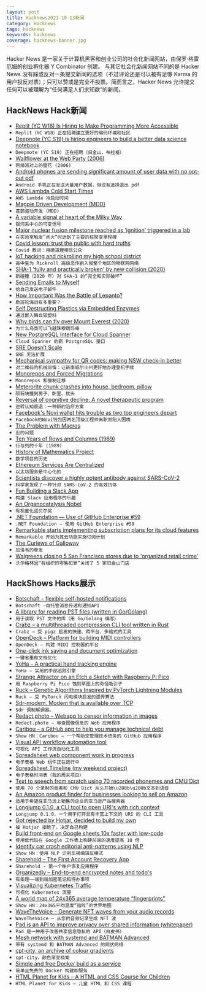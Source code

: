 ```yaml
---
layout: post
title: Hacknews2021-10-13新闻
category: Hacknews
tags: hacknews
keywords: hacknews
coverage: hacknews-banner.jpg
---
```


Hacker News 是一家关于计算机黑客和创业公司的社会化新闻网站，由保罗·格雷厄姆的创业孵化器 Y Combinator 创建。
与其它社会化新闻网站不同的是 Hacker News 没有踩或反对一条提交新闻的选项（不过评论还是可以被有足够 Karma 的用户投反对票）；只可以赞或是完全不投票。简而言之，Hacker News 允许提交任何可以被理解为“任何满足人们求知欲”的新闻。

## HackNews Hack新闻


- [Replit (YC W18) Is Hiring to Make Programming More Accessible](https://replit.com/careers)
- `Replit（YC W18）正在招聘建立更好的编码环境和社区`
- [Deepnote (YC S19) is hiring engineers to build a better data science notebook](https://deepnote.com/join-us)
- `Deepnote (YC S19) 正在招聘（旧金山，布拉格）`
- [Wallflower at the Web Party (2006)](https://www.nytimes.com/2006/10/15/business/yourmoney/15friend.html)
- `网络派对上的壁花 (2006)`
- [Android phones are sending significant amount of user data with no opt-out pdf](https://www.scss.tcd.ie/Doug.Leith/Android_privacy_report.pdf)
- `Android 手机正在发送大量用户数据，但没有选择退出 pdf`
- [AWS Lambda Cold Start Times](https://filia-aleks.medium.com/aws-lambda-battle-2021-performance-comparison-for-all-languages-c1b441005fd1)
- `AWS Lambda 冷启动时间`
- [Magpie Driven Development (MDD)](http://www.nichesoftware.co.nz/2021/07/10/magpie-driven-development.html)
- `喜鹊驱动开发 (MDD)`
- [A variable signal at heart of the Milky Way](https://www.sciencedaily.com/releases/2021/10/211012080039.htm)
- `银河系中心的可变信号`
- [Major nuclear fusion milestone reached as ‘ignition’ triggered in a lab](https://www.imperial.ac.uk/news/228373/major-nuclear-fusion-milestone-reached-ignition/)
- `在实验室触发“点火”时达到了主要的核聚变里程碑`
- [Covid lesson: trust the public with hard truths](https://www.nature.com/articles/d41586-021-02758-2)
- `Covid 教训：用硬道理相信公众`
- [IoT hacking and rickrolling my high school district](https://whitehoodhacker.net/posts/2021-10-04-the-big-rick)
- `高中生为 Rickroll 高级恶作剧入侵整个地区的物联网网络`
- [SHA-1 'fully and practically broken' by new collision (2020)](https://duo.com/decipher/sha-1-fully-and-practically-broken-by-new-collision)
- `新碰撞（2020 年）对 SHA-1 的“完全和实际破坏”`
- [Sending Emails to Myself](https://voussoir.net/writing/emailing_myself)
- `给自己发送电子邮件`
- [How Important Was the Battle of Lepanto?](http://www.historytoday.com/archive/head-head/how-important-was-battle-lepanto)
- `勒班陀海战有多重要？`
- [Self Destructing Plastics via Embedded Enzymes](https://contest.techbriefs.com/2021/entries/sustainable-technologies-future-energy/11344)
- `通过嵌入酶自毁塑料`
- [Why birds can fly over Mount Everest (2020)](https://nautil.us/issue/86/energy/why-birds-can-fly-over-mount-everest)
- `为什么鸟类可以飞越珠穆朗玛峰`
- [New PostgreSQL Interface for Cloud Spanner](https://cloud.google.com/blog/topics/developers-practitioners/postgresql-interface-adds-familiarity-and-portability-cloud-spanner)
- `Cloud Spanner 的新 PostgreSQL 接口`
- [SRE Doesn’t Scale](https://bravenewgeek.com/sre-doesnt-scale/)
- `SRE 无法扩展`
- [Mechanical sympathy for QR codes: making NSW check-in better](https://huonw.github.io/blog/2021/10/nsw-covid-qr/)
- `对二维码的机械同情：让新南威尔士州更好地办理登机手续`
- [Monorepos and Forced Migrations](https://buttondown.email/j2kun/archive/monorepos-and-forced-migrations/)
- `Monorepos 和强制迁移`
- [Meterorite chunk crashes into house, bedroom, pillow](https://www.cbc.ca/news/canada/british-columbia/meteorite-crashes-into-womans-bedroom-golden-bc-1.6207904)
- `陨石块撞到房子、卧室、枕头`
- [Reversal of cognitive decline: A novel therapeutic program](https://www.ncbi.nlm.nih.gov/pmc/articles/PMC4221920/)
- `逆转认知衰退：一种新的治疗方案`
- [Facebook's Novi wallet hits trouble as two top engineers depart](https://financefeeds.com/facebooks-novi-wallet-hits-trouble-as-two-top-engineers-depart/)
- `Facebook的Novi钱包因两名顶级工程师离职而陷入困境`
- [The Problem with Macros](https://ianthehenry.com/posts/janet-game/the-problem-with-macros/)
- `宏的问题`
- [Ten Years of Rows and Columns (1989)](https://aresluna.org/attached/computerhistory/articles/spreadsheets/tenyearsofrowsandcolumns)
- `行与列的十年 (1989)`
- [History of Mathematics Project](https://history-of-mathematics.org/)
- `数学项目的历史`
- [Ethereum Services Are Centralized](https://michaelgummelt.medium.com/crypto-services-are-neither-decentralized-nor-trustworthy-f43c0a19a400)
- `以太坊服务是中心化的`
- [Scientists discover a highly potent antibody against SARS-CoV-2](https://actu.epfl.ch/news/scientists-discover-a-highly-potent-antibody-again/)
- `科学家发现了一种针对 SARS-CoV-2 的高效抗体`
- [Fun Building a Slack App](https://blog.c0nrad.io/posts/slack-latex/)
- `构建 Slack 应用程序的乐趣`
- [An Organocatalysis Nobel](https://www.science.org/content/blog-post/organocatalysis-nobel)
- `有机催化诺贝尔奖`
- [.NET Foundation — Use of GitHub Enterprise #59](https://github.com/dotnet-foundation/Home/discussions/59)
- `.NET Foundation — 使用 GitHub Enterprise #59`
- [Remarkable starts implementing subscription plans for its cloud features](https://remarkable.com/store/connect)
- `Remarkable 开始为其云功能实施订阅计划`
- [The Curlews of Galloway](https://www.theparisreview.org/blog/2021/09/30/the-curlews-of-galloway/)
- `加洛韦的卷发`
- [Walgreens closing 5 San Francisco stores due to 'organized retail crime'](https://www.sfgate.com/bayarea/article/Walgreens-closing-5-Sf-stores-crime-shoplifting-16527801.php)
- `沃尔格林因“有组织的零售犯罪”关闭了 5 家旧金山门店`


## HackShows Hacks展示

- [ Botschaft – flexible self-hosted notifications](https://github.com/ttymck/botschaft)
- `Botschaft –自托管消息传递和通知API`
- [ A library for reading PST files (written in Go/Golang)](https://github.com/mooijtech/go-pst)
- `用于读取 PST 文件的库（用 Go/Golang 编写）`
- [ Crabz – a multithreaded compression CLI tool written in Rust](https://github.com/sstadick/crabz)
- `Crabz – 受 pigz 启发的快速、跨平台、多格式的工具`
- [ OpenDeck – Platform for building MIDI controllers](https://github.com/shanteacontrols/OpenDeck)
- `OpenDeck – 构建 MIDI 控制器的平台`
- [ One-click ink saving and document optimization](https://www.halftoner.com/)
- `一键省墨和文档优化`
- [ YoHa – A practical hand tracking engine](https://handtracking.io)
- `YoHa – 实用的手部追踪引擎`
- [ Strange Attractor on an Etch a Sketch with Raspberry Pi Pico](https://www.youtube.com/watch?v=_2FIVBfSSDg)
- `用 Raspberry Pi Pico 蚀刻草图上的奇怪吸引子`
- [ Ruck – Genetic Algorithms Inspired by PyTorch Lightning Modules](https://github.com/nmichlo/ruck)
- `Ruck – 受 PyTorch 闪电模块启发的遗传算法`
- [ Sdr-modem. Modem that is available over TCP](https://github.com/dernasherbrezon/sdr-modem)
- `Sdr 调制解调器。`
- [ Redact.photo – Webapp to censor information in images](https://redact.photo)
- `Redact.photo – 审查图像信息的 Web 应用程序`
- [ Caribou – a GitHub app to help you manage technical debt](https://www.hellocaribou.com)
- `Show HN：Caribou – 一个帮助您管理技术债务的 GitHub 应用程序`
- [ Visual API workflow automation tool](https://www.workload.co/)
- `可视化 API 工作流自动化工具`
- [ Spreadsheet web component work in progress](https://i5ik.github.io/_____/cellophane/)
- `电子表格 Web 组件正在进行中`
- [ Spreadsheet Timeline (my weekend project)](https://spreadsheettimeline.com/)
- `电子表格时间表（我的周末项目）`
- [ Text to speech from scratch using 70 recorded phonemes and CMU Dict](https://locserendipity.com/sim/voice.html)
- `使用 70 个录制的音素和 CMU Dict 从头开始\u200b\u200b文本到语音`
- [ An Amazon product finder for businesses looking to sell on Amazon](https://github.com/aarmora/jordan-scrapes-amazon-for-products-to-sell)
- `适用于希望在亚马逊上销售的企业的亚马逊产品搜索器`
- [ Longjump 0.1.0, a CLI tool to open URI's with rich context](https://github.com/alexcwatt/longjump)
- `Longjump 0.1.0，一个用于打开具有丰富上下文的 URI 的 CLI 工具`
- [ Got rejected by Hotjar, decided to build my own](https://squeaky.ai/)
- `被 Hotjar 拒绝了，决定自己构建`
- [ Build front-end on Google sheets 10x faster with low-code](https://www.dronahq.com/google-sheets-app/)
- `使用低代码在 Google 工作表上构建前端的速度提高 10 倍`
- [ Identify car crash editorial anti-patterns using NLP](https://visionzeroreporting.com/)
- `Show HN：使用 NLP 识别车祸编辑反模式`
- [Sharehold – The First Account Recovery App](https://www.sharehold.com/)
- `Sharehold - 第一个帐户恢复应用程序`
- [ Organizedly – End-to-end encrypted notes and todo's](https://www.organized.ly/)
- `有条理——端到端加密笔记和待办事项`
- [ Visualizing Kubernetes Traffic](https://kentiklabs.com/blog/visualize-k8s-traffic/)
- `可视化 Kubernetes 流量`
- [ A world map of 24x365 average temperature “fingerprints”](https://weatherspark.com/map)
- `Show HN：24x365平均温度“指纹”的世界地图`
- [ WaveTheVoice – Generate NFT waves from your audio records](https://wavethevoice.art/)
- `WaveTheVoice – 从您的音频记录生成 NFT 波`
- [ Pad is an API to improve privacy over shared information (whitepaper)](https://www.pad.tech/pad-whitepaper/)
- `Pad 是一种用于改善共享信息隐私的 API（白皮书）`
- [ Mesh network with systemd and BATMAN Advanced](https://git.disroot.org/pranav/naxalnet)
- `带有 systemd 和 BATMAN Advanced 的网状网络`
- [ cpt-city, an archive of colour gradients](http://soliton.vm.bytemark.co.uk/pub/cpt-city/)
- `cpt-city，颜色渐变档案`
- [ Simple and free Docker build as a service](https://www.svennex.com)
- `简单且免费的 Docker 构建即服务`
- [ HTML Planet for Kids – A HTML and CSS Course for Children](item?id=28842702)
- `HTML Planet for Kids – 儿童 HTML 和 CSS 课程`

